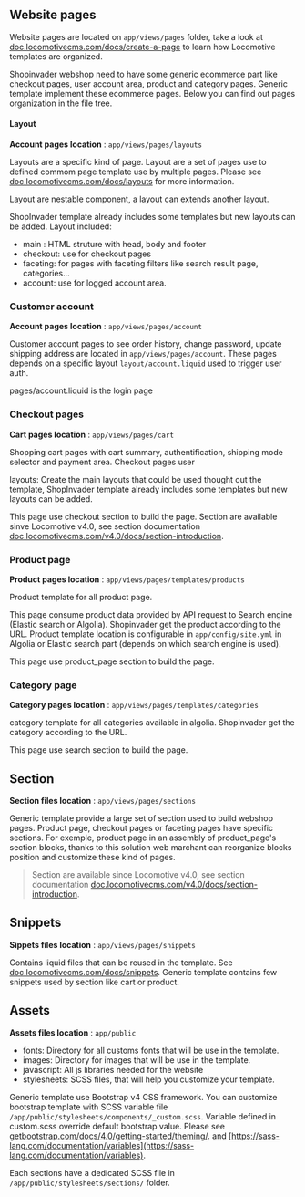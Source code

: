 ## Website pages

Website pages are located on `app/views/pages` folder, take a look at [doc.locomotivecms.com/docs/create-a-page](https://doc.locomotivecms.com/docs/create-a-page) to learn how Locomotive templates are organized.

Shopinvader webshop need to have some generic ecommerce part like checkout pages, user account area, product and category pages. Generic template implement these ecommerce pages. Below you can find out pages organization in the file tree.



#### Layout

**Account pages location** :  `app/views/pages/layouts`


Layouts are a specific kind of page. Layout are a set of pages use to defined commom page template use by multiple pages. 
Please see [doc.locomotivecms.com/docs/layouts](https://doc.locomotivecms.com/docs/layouts) for more information.

Layout are nestable component, a layout can extends another layout.


ShopInvader template already includes some templates but new layouts can be added.
Layout included:
- main : HTML struture with head, body and footer
- checkout: use for checkout pages
- faceting: for pages with faceting filters like search result page, categories...
- account: use for logged account area.



### Customer account

**Account pages location** :  `app/views/pages/account`


Customer account pages to see order history, change password, update shipping address are located in `app/views/pages/account`. 
These pages depends on a specific layout `layout/account.liquid` used to trigger user auth. 

pages/account.liquid is the login page


### Checkout pages

**Cart pages location** :  `app/views/pages/cart`


Shopping cart pages with cart summary, authentification, shipping mode selector and payment area. Checkout pages user 

layouts: Create the main layouts that could be used thought out the template, ShopInvader template already includes some templates but new layouts can be added.

This page use checkout section to build the page. Section are available sinve Locomotive v4.0, see section documentation [doc.locomotivecms.com/v4.0/docs/section-introduction](https://doc.locomotivecms.com/v4.0/docs/section-introduction).


### Product page

**Product pages location** : `app/views/pages/templates/products`


Product template for all product page. 

This page consume product data provided by API request to Search engine (Elastic search or Algolia). Shopinvader get the product according to the URL. Product template location is configurable in `app/config/site.yml` in Algolia or Elastic search part (depends on which search engine is used).

This page use product_page section to build the page.


### Category page

**Category pages location** : `app/views/pages/templates/categories`

category template for all categories available in algolia. Shopinvader get the category according to the URL.
 
This page use search section to build the page. 

## Section

**Section files location** : `app/views/pages/sections`


Generic template provide a large set of section used to build webshop pages. Product page, checkout pages or faceting pages have specific sections. For exemple, product page in an assembly of product_page's section blocks, thanks to this solution web marchant can reorganize blocks position and customize these kind of pages.


> Section are available since Locomotive v4.0, see section documentation [doc.locomotivecms.com/v4.0/docs/section-introduction](https://doc.locomotivecms.com/v4.0/docs/section-introduction).


## Snippets

**Sippets files location** : `app/views/pages/snippets`

Contains liquid files that can be reused in the template. See [doc.locomotivecms.com/docs/snippets](https://doc.locomotivecms.com/docs/snippets). Generic template contains few snippets used by section like cart or product.



## Assets

**Assets files location** : `app/public`

- fonts: Directory for all customs fonts that will be use in the template.
- images: Directory for images that will be use in the template.
- javascript: All js libraries needed for the website
- stylesheets: SCSS files, that will help you customize your template.     

Generic template use Bootstrap v4 CSS framework. You can customize bootstrap template with SCSS variable file `/app/public/stylesheets/components/_custom.scss`. Variable defined in custom.scss override default bootstrap value. Please see [getbootstrap.com/docs/4.0/getting-started/theming/](https://getbootstrap.com/docs/4.0/getting-started/theming/). and [https://sass-lang.com/documentation/variables](https://sass-lang.com/documentation/variables).


Each sections have a dedicated SCSS file in `/app/public/stylesheets/sections/` folder.
